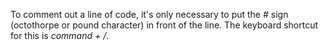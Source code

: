 To comment out a line of code, it's only necessary to put the _#_ sign (octothorpe or pound character) in front of the line. The keyboard shortcut for this is _command + /_.
